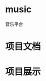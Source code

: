 # music
音乐平台
# 项目文档

# 项目展示
<p><img =src='https://github.com/fdl158/music/blob/master/music2.jpg'><p/>

